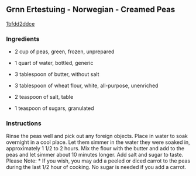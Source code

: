 ## Grnn Ertestuing - Norwegian - Creamed Peas

[1bfdd2ddce](http://www.food.com/recipe/gr-nn-ertestuing-norwegian-creamed-peas-503559)

### Ingredients

 - 2 cup of peas, green, frozen, unprepared

 - 1 quart of water, bottled, generic

 - 3 tablespoon of butter, without salt

 - 3 tablespoon of wheat flour, white, all-purpose, unenriched

 - 2 teaspoon of salt, table

 - 1 teaspoon of sugars, granulated

### Instructions

Rinse the peas well and pick out any foreign objects. Place in water to soak overnight in a cool place. Let them simmer in the water they were soaked in, approximately 1 1/2 to 2 hours. Mix the flour with the butter and add to the peas and let simmer about 10 minutes longer. Add salt and sugar to taste. Please Note: * If you wish, you may add a peeled or diced carrot to the peas during the last 1/2 hour of cooking. No sugar is needed if you add a carrot.